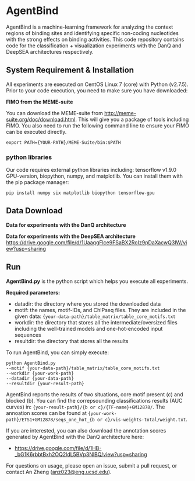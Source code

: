 # AgentBind #

AgentBind is a machine-learning framework for analyzing the context regions of binding sites and identifying specific non-coding nucleotides with the strong effects on binding activities. This code repository contains code for the classification + visualization experiments with the DanQ and DeepSEA architectures respectively.

## System Requirement & Installation ##
All experiments are executed on CentOS Linux 7 (core) with Python (v2.7.5). Prior to your code execution, you need to make sure you have downloaded:

**FIMO from the MEME-suite**

You can download the MEME-suite from http://meme-suite.org/doc/download.html. This will give you a package of tools including FIMO. You also need to run the following command line to ensure your FIMO can be executed directly.

`export PATH={YOUR-PATH}/MEME-Suite/bin:$PATH`

### python libraries ###
Our code requires external python libraries including: tensorflow v1.9.0 GPU-version, biopython, numpy, and matplotlib. You can install them with the pip package manager:

`pip install numpy six matplotlib biopython tensorflow-gpu`

## Data Download ##
**Data for experiments with the DanQ architecture**

**Data for experiments with the DeepSEA architecture**
https://drive.google.com/file/d/1UaaqgFlce9FSaBX2RoIz9pDaXacwQ3lW/view?usp=sharing

## Run ##
**AgentBind.py** is the python script which helps you execute all experiments.

**Required parameters:**
* datadir: the directory where you stored the downloaded data
* motif: the names, motif-IDs, and ChIPseq files. They are included in the given data: `{your-data-path}/table_matrix/table_core_motifs.txt`
* workdir: the directory that stores all the intermediate/oversized files including the well-trained models and one-hot-encoded input sequences
* resultdir: the directory that stores all the results

To run AgentBind, you can simply execute:
```
python AgentBind.py 
--motif {your-data-path}/table_matrix/table_core_motifs.txt 
--workdir {your-work-path}
--datadir {your-data-path}
--resultdir {your-result-path}
```

AgentBind reports the results of two situations, core motif present (c) and blocked (b). You can find the correpsounding classifications results (AUC curves) in: `{your-result-path}/{b or c}/{TF-name}+GM12878/`. The annoation scores can be found at `{your-work-path}/ETS1+GM12878/seqs_one_hot_{b or c}/vis-weights-total/weight.txt`.

If you are interested, you can also download the annotation scores generated by AgentBind with the DanQ architecture here:
* https://drive.google.com/file/d/1HB-_bG1K6rbbtBxh2OQ2ldL5BVp3NlBQ/view?usp=sharing

For questions on usage, please open an issue, submit a pull request, or contact An Zheng (anz023@eng.ucsd.edu).
